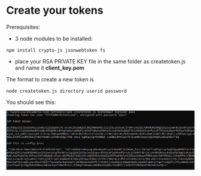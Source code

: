 # Create your tokens 

Prerequisites:
 * 3 node modules to be installed:
```
npm install crypto-js jsonwebtoken fs
```
 * place your RSA PRIVATE KEY file in the same folder as createtoken.js and name it __client_key.pem__
 
The format to create a new token is 
```
node createtoken.js directory userid password
```
You should see this:

![alttext](https://github.com/ChristofSchwarz/pics/raw/master/nodetoken.png "screenshot")

